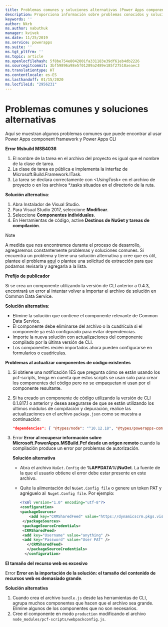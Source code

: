 ```yaml
---
title: Problemas comunes y soluciones alternativas (Power Apps component framework) | Microsoft Docs
description: Proporciona información sobre problemas conocidos y soluciones alternativas que algunos encuentran al trabajar con Power Apps component framework y CLI
keywords: ''
author: Nkrb
ms.author: nabuthuk
manager: kvivek
ms.date: 11/25/2019
ms.service: powerapps
ms.suite: ''
ms.tgt_pltfrm: ''
ms.topic: article
ms.openlocfilehash: 5f8be754e8042001fa331183e39df61eb4db2226
ms.sourcegitcommit: 3bf59896a98e5f01289a2489e185f27518aeaec3
ms.translationtype: HT
ms.contentlocale: es-ES
ms.lasthandoff: 01/15/2020
ms.locfileid: "2956231"
---
```

# <a name="common-issues-and-workarounds"></a>Problemas comunes y soluciones alternativas

Aquí se muestran algunos problemas comunes que puede encontrar al usar Power Apps component framework y Power Apps CLI

**Error Msbuild MSB4036**

1. El nombre de la tarea en el archivo del proyecto es igual que el nombre de la clase de tarea.
2. La clase de tarea es pública e implementa la interfaz de Microsoft.Build.Framework.ITask.
3. La tarea se declara correctamente con *\<UsingTask>* en el archivo de proyecto o en los archivos *.tasks situados en el directorio de la ruta.

**Solución alternativa**:

1. Abra Instalador de Visual Studio. 
1. Para Visual Studio 2017, seleccione **Modificar**. 
1. Seleccione **Componentes individuales**.
1. En Herramientas de código, active **Destinos de NuGet y tareas de compilación**.

> [!NOTE]
> A medida que nos encontremos durante el proceso de desarrollo, agregaremos constantemente problemas y soluciones comunes. Si encuentra un problema y tiene una solución alternativa y cree que es útil, plantee el problema [aquí](https://powerusers.microsoft.com/t5/Power-Apps-Component-Framework/bd-p/pa_component_framework) o plantee una solicitud de extracción para que podamos revisarla y agregarla a la lista.

**Prefijo de publicador**

Si se crea un componente utilizando la versión de CLI anterior a 0.4.3, encontrará un error al intentar volver a importar el archivo de solución en Common Data Service. 

**Solución alternativa**:

- Elimine la solución que contiene el componente relevante de Common Data Service. 
- El componente debe eliminarse del archivo o la cuadrícula si el componente ya está configurado para evitar dependencias.
- Importe la nueva solución con actualizaciones del componente compilado por la última versión de CLI.
- Los componentes recién importados ahora pueden configurarse en formularios o cuadrículas.  

**Problemas al actualizar componentes de código existentes**

1. Si obtiene una notificación 1ES que pregunta cómo se están usando los pcf-scripts, tenga en cuenta que estos scripts se usan solo para crear los componentes del código pero no se empaquetan ni usan por el componente resultante.  
2. Si ha creado un componente de código utilizando la versión de CLI 0.1.817.1 o anterior y desea asegurarse de que se están utilizando los últimos módulos de compilación y depuración, realice las actualizaciones en el archivo `package.json` como se muestra a continuación:
   
   ```JSON
   "dependencies": { "@types/node": "^10.12.18", "@types/powerapps-component-framework": "1.1.0"}, "devDependencies": { "pcf-scripts": "~0", "pcf-start": "~0" } 
   ```

3. Error **Error al recuperar información sobre Microsoft.PowerApps.MSBuild.Pcf desde un origen remoto <Feed Url>** cuando la compilación produce un error por problemas de autorización. 

   **Solución alternativa**

   - Abra el archivo `NuGet.Config` de **%APPDATA%\NuGet**. La fuente de la que el usuario obtiene el error debe estar presente en este archivo. 
   - Quite la alimentación del `NuGet.Config file` o genere un token PAT y agréguelo al` Nuget.Config file`. Por ejemplo:

     ```XML
     <?xml version="1.0" encoding="utf-8"?>  
     <configuration>  
     <packageSources>  
         <add key="CRMSharedFeed" value="https://dynamicscrm.pkgs.visualstudio.com/_packaging/CRMSharedFeed/nuget/v3/index.json" />  
      </packageSources>  
      <packageSourceCredentials>  
      <CRMSharedFeed>  
      <add key="Username" value="anything" />  
      <add key="Password" value="User PAT" />  
        </CRMSharedFeed>  
        </packageSourceCredentials>  
       </configuration>
     ```

**El tamaño del recurso web es excesivo**

Error  **Error en la importación de la solución: el tamaño del contenido de recursos web es demasiado grande**.

**Solución alternativa**

1. Cuando crea el archivo `bundle.js` desde las herramientas de CLI, agrupa muchos componentes que hacen que el archivo sea grande. Elimine algunos de los componentes que no son necesarios. 
2. Cree el componente en modo `production` modificando el archivo `node_modules/pcf-scripts/webpackconfig.js`.